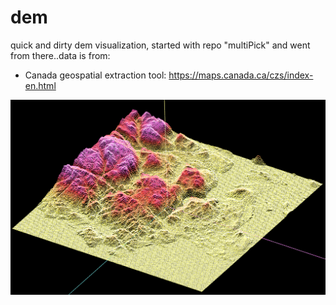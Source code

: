 # dem
quick and dirty dem visualization, started with repo "multiPick" and went from there..data is from:

* Canada geospatial extraction tool: https://maps.canada.ca/czs/index-en.html


![alt text](dem.png)
